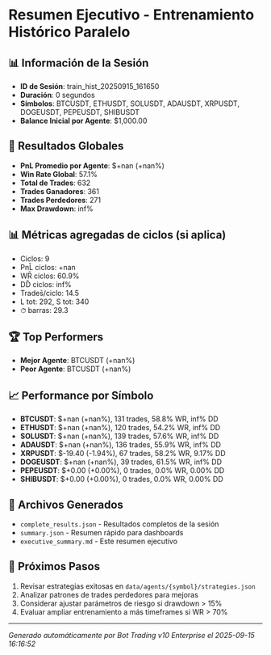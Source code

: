 # Resumen Ejecutivo - Entrenamiento Histórico Paralelo

## 📊 Información de la Sesión
- **ID de Sesión**: train_hist_20250915_161650
- **Duración**: 0 segundos
- **Símbolos**: BTCUSDT, ETHUSDT, SOLUSDT, ADAUSDT, XRPUSDT, DOGEUSDT, PEPEUSDT, SHIBUSDT
- **Balance Inicial por Agente**: $1,000.00

## 🎯 Resultados Globales
- **PnL Promedio por Agente**: $+nan (+nan%)
- **Win Rate Global**: 57.1%
- **Total de Trades**: 632
- **Trades Ganadores**: 361
- **Trades Perdedores**: 271
- **Max Drawdown**: inf%

## 📊 Métricas agregadas de ciclos (si aplica)
- Ciclos: 9
- PnL̄ ciclos: +nan
- WR̄ ciclos: 60.9%
- DD̄ ciclos: inf%
- Trades̄/ciclo: 14.5
- L tot: 292, S tot: 340
- ⏱̄ barras: 29.3


## 🏆 Top Performers
- **Mejor Agente**: BTCUSDT (+nan%)
- **Peor Agente**: BTCUSDT (+nan%)

## 📈 Performance por Símbolo
- **BTCUSDT**: $+nan (+nan%), 131 trades, 58.8% WR, inf% DD
- **ETHUSDT**: $+nan (+nan%), 120 trades, 54.2% WR, inf% DD
- **SOLUSDT**: $+nan (+nan%), 139 trades, 57.6% WR, inf% DD
- **ADAUSDT**: $+nan (+nan%), 136 trades, 55.9% WR, inf% DD
- **XRPUSDT**: $-19.40 (-1.94%), 67 trades, 58.2% WR, 9.17% DD
- **DOGEUSDT**: $+nan (+nan%), 39 trades, 61.5% WR, inf% DD
- **PEPEUSDT**: $+0.00 (+0.00%), 0 trades, 0.0% WR, 0.00% DD
- **SHIBUSDT**: $+0.00 (+0.00%), 0 trades, 0.0% WR, 0.00% DD

## 📁 Archivos Generados
- `complete_results.json` - Resultados completos de la sesión
- `summary.json` - Resumen rápido para dashboards
- `executive_summary.md` - Este resumen ejecutivo

## 🎯 Próximos Pasos
1. Revisar estrategias exitosas en `data/agents/{symbol}/strategies.json`
2. Analizar patrones de trades perdedores para mejoras
3. Considerar ajustar parámetros de riesgo si drawdown > 15%
4. Evaluar ampliar entrenamiento a más timeframes si WR > 70%

---
*Generado automáticamente por Bot Trading v10 Enterprise el 2025-09-15 16:16:52*
